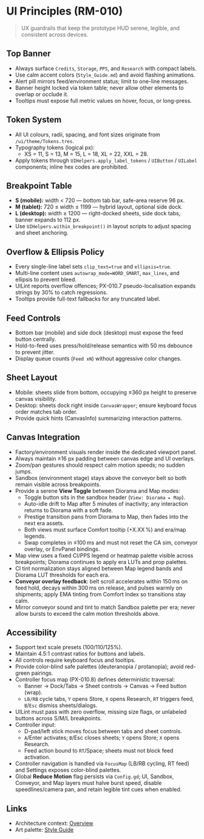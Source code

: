 # UI Principles (RM-010)

> UX guardrails that keep the prototype HUD serene, legible, and consistent across devices.

## Top Banner
- Always surface `Credits`, `Storage`, `PPS`, and `Research` with compact labels.
- Use calm accent colors (`Style_Guide.md`) and avoid flashing animations.
- Alert pill mirrors feed/environment status; limit to one-line messages.
- Banner height locked via token table; never allow other elements to overlap or occlude it.
- Tooltips must expose full metric values on hover, focus, or long-press.

## Token System
- All UI colours, radii, spacing, and font sizes originate from `/ui/theme/Tokens.tres`.
- Typography tokens (logical px):
  - XS = 11, S = 13, M = 15, L = 18, XL = 22, XXL = 28.
- Apply tokens through `UIHelpers.apply_label_tokens` / `UIButton` / `UILabel` components; inline hex codes are prohibited.

## Breakpoint Table
- **S (mobile):** width < 720 — bottom tab bar, safe-area reserve 96 px.
- **M (tablet):** 720 ≤ width ≤ 1199 — hybrid layout, optional side dock.
- **L (desktop):** width ≥ 1200 — right-docked sheets, side dock tabs, banner expands to 112 px.
- Use `UIHelpers.within_breakpoint()` in layout scripts to adjust spacing and sheet anchoring.

## Overflow & Ellipsis Policy
- Every single-line label sets `clip_text=true` and `ellipsis=true`.
- Multi-line content uses `autowrap_mode=WORD_SMART`, `max_lines`, and ellipsis to prevent bleed.
- UILint reports overflow offences; PX-010.7 pseudo-localisation expands strings by 30% to catch regressions.
- Tooltips provide full-text fallbacks for any truncated label.

## Feed Controls
- Bottom bar (mobile) and side dock (desktop) must expose the feed button centrally.
- Hold-to-feed uses press/hold/release semantics with 50 ms debounce to prevent jitter.
- Display queue counts (`Feed xN`) without aggressive color changes.

## Sheet Layout
- Mobile: sheets slide from bottom, occupying ≤360 px height to preserve canvas visibility.
- Desktop: sheets dock right inside `CanvasWrapper`; ensure keyboard focus order matches tab order.
- Provide quick hints (CanvasInfo) summarizing interaction patterns.

## Canvas Integration
- Factory/environment visuals render inside the dedicated viewport panel.
- Always maintain ≥16 px padding between canvas edge and UI overlays.
- Zoom/pan gestures should respect calm motion speeds; no sudden jumps.
- Sandbox (environment stage) stays above the conveyor belt so both remain visible across breakpoints.
- Provide a serene **View Toggle** between Diorama and Map modes:
  - Toggle button sits in the sandbox header (`View: Diorama ▸ Map`).
  - Auto-idle drift to Map after 5 minutes of inactivity; any interaction returns to Diorama with a soft fade.
  - Prestige transition pans from Diorama to Map, then fades into the next era assets.
  - Both views must surface Comfort tooltip (+X.XX %) and era/map legends.
  - Swap completes in ≤100 ms and must not reset the CA sim, conveyor overlay, or EnvPanel bindings.
- Map view uses a fixed CI/PPS legend or heatmap palette visible across breakpoints; Diorama continues to apply era LUTs and prop palettes.
- CI tint normalization stays aligned between Map legend bands and Diorama LUT thresholds for each era.
- **Conveyor overlay feedback**: belt scroll accelerates within 150 ms on feed hold, decays within 300 ms on release, and pulses warmly on shipments; apply EMA tinting from Comfort Index so transitions stay calm.
- Mirror conveyor sound and tint to match Sandbox palette per era; never allow bursts to exceed the calm motion thresholds above.

## Accessibility
- Support text scale presets (100/110/125%).
- Maintain 4.5:1 contrast ratios for buttons and labels.
- All controls require keyboard focus and tooltips.
- Provide color-blind safe palettes (deuteranopia / protanopia); avoid red-green pairings.
- Controller focus map (PX-010.8) defines deterministic traversal:
  - Banner → Dock/Tabs → Sheet controls → Canvas → Feed button (wrap).
  - `LB/RB` cycle tabs, `Y` opens Store, `X` opens Research, `RT` triggers feed, `B`/`Esc` dismiss sheets/dialogs.
- UILint must pass with zero overflow, missing size flags, or unlabeled buttons across S/M/L breakpoints.
- Controller input:
  - D-pad/left stick moves focus between tabs and sheet controls.
  - `A`/Enter activates; `B`/Esc closes sheets; `Y` opens Store; `X` opens Research.
  - Feed action bound to `RT`/Space; sheets must not block feed activation.
- Controller navigation is handled via `FocusMap` (LB/RB cycling, RT feed) and Settings exposes color-blind palettes.
- Global **Reduce Motion** flag persists via `Config.gd`; UI, Sandbox, Conveyor, and Map layers must halve burst speed, disable speedlines/camera pan, and retain legible tint cues when enabled.

## Links
- Architecture context: [Overview](../architecture/Overview.md)
- Art palette: [Style Guide](../art/Style_Guide.md)
